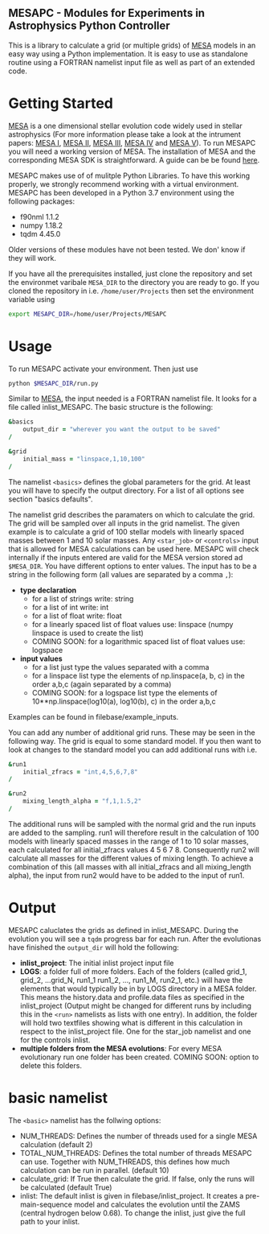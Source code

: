  ## MESAPC - Modules for Experiments in Astrophysics Python Controller
 
This is a library to calculate a grid (or multiple grids) of [MESA](http://mesa.sourceforge.net/) models in an easy way using a Python implementation. It is easy to use as standalone routine using a FORTRAN namelist input file as well as part of an extended code.

# Getting Started

[MESA](http://mesa.sourceforge.net/) is a one dimensional stellar evolution code widely used in stellar astrophysics (For more information please take a look at the intrument papers: [MESA I](https://ui.adsabs.harvard.edu/abs/2011ApJS..192....3P/abstract), [MESA II](https://ui.adsabs.harvard.edu/abs/2013ApJS..208....4P/abstract), [MESA III](https://ui.adsabs.harvard.edu/abs/2015ApJS..220...15P/abstract), [MESA IV](https://ui.adsabs.harvard.edu/abs/2018ApJS..234...34P/abstract) and [MESA V](https://ui.adsabs.harvard.edu/abs/2019ApJS..243...10P/abstract)). To run MESAPC you will need a working version of MESA. The installation of MESA and the corresponding MESA SDK is straightforward. A guide can be be found [here](http://mesa.sourceforge.net/prereqs.html). 

MESAPC makes use of of mulitple Python Libraries. To have this working properly, we strongly recommend working with a virtual environment. MESAPC has been developed in a Python 3.7 environment using the following packages:
* f90nml 1.1.2
* numpy 1.18.2
* tqdm 4.45.0

Older versions of these modules have not been tested. We don' know if they will work. 


If you have all the prerequisites installed, just clone the repository and set the environmet varibale `MESA_DIR` to the directory you are ready to go. If you cloned the repository in i.e. `/home/user/Projects` then set the environment variable using
```bash
export MESAPC_DIR=/home/user/Projects/MESAPC
``` 

# Usage
To run MESAPC activate your environment. Then just use 
```bash
python $MESAPC_DIR/run.py
``` 
Similar to [MESA](http://mesa.sourceforge.net/), the input needed is a FORTRAN namelist file. It looks for a file called inlist_MESAPC. The basic structure is the following:


```fortran
&basics
    output_dir = "wherever you want the output to be saved"
/

&grid
    initial_mass = "linspace,1,10,100"
/

``` 

The namelist `<basics>` defines the global parameters for the grid. At least you will have to specify the output directory. For a list of all options see section "basics defaults".

The namelist grid describes the paramaters on which to calculate the grid. The grid will be sampled over all inputs in the grid namelist. The given example is to calculate a grid of 100 stellar models with linearly spaced masses between 1 and 10 solar masses. Any `<star_job>` or `<controls>` input that is allowed for MESA calculations can be used here. MESAPC will check internally if the inputs entered are valid for the MESA version stored ad `$MESA_DIR`. You have different options to enter values. The input has to be a string in the following form (all values are separated by a comma `,`):
* **type declaration**
     * for a list of strings write: string
     * for a list of int write: int
     * for a list of float write: float
     * for a linearly spaced list of float values use: linspace (numpy linspace is used to create the list)
     * COMING SOON: for a logarithmic spaced list of float values use: logspace
* **input values**
     * for a list just type the values separated with a comma
     * for a linspace list type the elements of np.linspace(a, b, c) in the order a,b,c (again separated by a comma)
     * COMING SOON: for a logspace list type the elements of 10**np.linspace(log10(a), log10(b), c) in the order a,b,c
 
Examples can be found in filebase/example_inputs.

You can add any number of additional grid runs. These may be seen in the following way. The grid is equal to some standard model. If you then want to look at changes to the standard model you can add additional runs with i.e.

```fortran
&run1
    initial_zfracs = "int,4,5,6,7,8"
/

&run2
    mixing_length_alpha = "f,1,1.5,2"
/

``` 

The additional runs will be sampled with the normal grid and the run inputs are added to the sampling. run1 will therefore result in the calculation of 100 models with linearly spaced masses in the range of 1 to 10 solar masses, each calculated for all initial_zfracs values 4 5 6 7 8. Consequently run2 will calculate all masses for the different values of mixing length. To achieve a combination of this (all masses with all initial_zfracs and all mixing_length alpha), the input from run2 would have to be added to the input of run1.

# Output
MESAPC caluclates the grids as defined in inlist_MESAPC. During the evolution you will see a `tqdm` progress bar for each run. After the evolutionas have finished the `output_dir` will hold the following:
* **inlist_project**: The initial inlist project input file
* **LOGS**: a folder full of more folders. Each of the folders (called grid_1, grid_2, ...grid_N, run1_1 run1_2, ..., run1_M, run2_1, etc.) will have the elements that would typically be in by LOGS directory in a MESA folder. This means the history.data and profile.data files as specified in the inlist_project (Output might be changed for different runs by including this in the `<run>` namelists as lists with one entry). In addition, the folder will hold two textfiles showing what is different in this calculation in respect to the inlist_project file. One for the star_job namelist and one for the controls inlist.
* **multiple folders from the MESA evolutions**: For every MESA evolutionary run one folder has been created. COMING SOON: option to delete this folders.

# basic namelist
The `<basic>` namelist has the follwing options:
* NUM_THREADS: Defines the number of threads used for a single MESA calculation (default 2)
* TOTAL_NUM_THREADS: Defines the total number of threads MESAPC can use. Together with NUM_THREADS, this defines how much calculation can be run in parallel. (default 10)
* calculate_grid: If True then calculate the grid. If false, only the runs will be calculated (default True)
* inlist: The default inlist is given in filebase/inlist_project. It creates a pre-main-sequence model and calculates the evolution until the ZAMS (central hydrogen below 0.68). To change the inlist, just give the full path to your inlist. 


